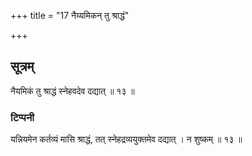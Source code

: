 +++
title = "17 नैय्यमिकन् तु श्राद्धं"

+++
## सूत्रम्
नैयमिकं तु श्राद्धं स्नेहवदेव दद्यात् ॥ १३ ॥  
### टिप्पनी
यन्नियमेन कर्तव्यं मासि श्राद्धं, तत् स्नेहद्रव्ययुक्तमेव दद्यात् । न शुष्कम् ॥ १३ ॥  
